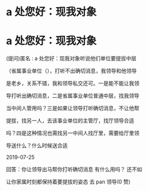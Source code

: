 # a 处您好：现我对象

# a 处您好：现我对象

(提问)匿名 : a 处您好：现我对象听说他们单位要提拔中层

（省属事业单位（），打听不出确切消息，我领导和他领导

是老乡，关系不错，我和领导私交还可。一是能不能让我领

导打听出确切消息，二是省属事业单位普通中层，找我领导

当中间人管用吗？三是如果让领导打听确切消息，不让他帮

提拔，找另一人，去该事业单位的主管厅，找厅领导合适

吗？四是这种情况也需找另一中间人找厅里，需要给厅里领

导送什么？什么时候送合适

2019-07-25

回答：你让领导出马帮你打听确切消息 有什么用吗？ 还不如

让你家属时刻都保持着要提拔的姿态 去 pan 领导(0 赞)